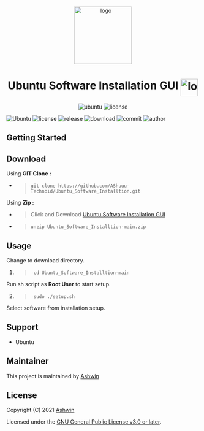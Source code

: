<!-- PROJECT LOGO -->
<br />
<p align="center">
  <a>
    <img src="https://linuxx.info/wp-content/uploads/2019/04/eac0630b6c4cc9d1b3c1dae9e775f4e9-1.png" alt="logo" width="150" height="150"/>
  </a>
  <h1 align="center">Ubuntu Software Installation GUI <img align="top" src="https://telegra.ph/file/3898bdbce63b2dbd6bde9.gif" alt="logo" width="45" height="45"/></h1>
</p>

<p align="center">
  <img alt="ubuntu" src="https://img.shields.io/badge/Ubuntu-E95420?style=flat-square&logo=ubuntu&logoColor=white" />
  <img alt="license" src="https://img.shields.io/github/license/AShuuu-Technoid/Ubuntu_Software_Installtion?style=flat-square" />
</p>

![Ubuntu](https://img.shields.io/badge/Ubuntu-E95420?style=flat-square&logo=ubuntu&logoColor=white)
![license](https://img.shields.io/github/license/AShuuu-Technoid/Ubuntu_Software_Installtion?style=flat-square)
![release](https://img.shields.io/github/v/release/AShuuu-Technoid/Ubuntu_Software_Installtion?style=flat-square)
![download](https://img.shields.io/github/downloads/AShuuu-Technoid/Ubuntu_Software_Installtion/total?style=flat-square)
![commit](https://img.shields.io/github/last-commit/AShuuu-Technoid/Ubuntu_Software_Installtion?style=flat-square)
![author](https://img.shields.io/badge/author-Ashwin-blue?style=flat-square)

## Getting Started

## Download
Using **GIT Clone :**
- >`git clone https://github.com/AShuuu-Technoid/Ubuntu_Software_Installtion.git`

Using **Zip :**
- >Click and Download [Ubuntu Software Installation GUI](https://github.com/AShuuu-Technoid/Ubuntu_Software_Installtion/archive/refs/heads/main.zip)

- >`unzip Ubuntu_Software_Installtion-main.zip`

## Usage

Change to download directory.
1. >` cd Ubuntu_Software_Installtion-main`

Run sh script as **Root User** to start setup.

2. >` sudo ./setup.sh`

Select software from installation setup.

## Support
- Ubuntu

## Maintainer
This project is maintained by [Ashwin](https://ashuuu.ml/)

## License

Copyright (C) 2021 [Ashwin](https://ashwin.ml/)

Licensed under the [GNU General Public License v3.0 or later](LICENSE).

